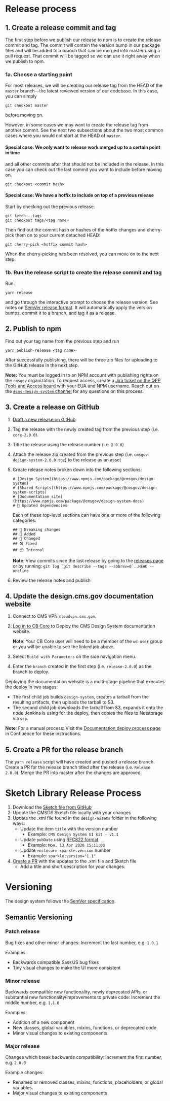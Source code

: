 # Release process

## 1. Create a release commit and tag

The first step before we publish our release to npm is to create the release commit and tag. The commit will contain the version bump in our package files and will be added to a branch that can be merged into master using a pull request. That commit will be tagged so we can use it right away when we publish to npm.

### 1a. Choose a starting point

For most releases, we will be creating our release tag from the HEAD of the `master` branch—the latest reviewed version of our codebase. In this case, you can simply

```
git checkout master
```

before moving on.

However, in some cases we may want to create the release tag from another commit. See the next two subsections about the two most common cases where you would not start at the HEAD of `master`.

#### **Special case:** We only want to release work merged up to a certain point in time

and all other commits after that should not be included in the release. In this case you can check out the last commit you want to include before moving on.

```
git checkout <commit hash>
```

#### **Special case:** We have a **hotfix** to include on top of a previous release

Start by checking out the previous release:

```
git fetch --tags
git checkout tags/<tag name>
```

Then find out the commit hash or hashes of the hotfix changes and cherry-pick them on to your current detached HEAD:

```
git cherry-pick <hotfix commit hash>
```

When the cherry-picking has been resolved, you can move on to the next step.

### 1b. Run the release script to create the release commit and tag

Run

```
yarn release
```

and go through the interactive prompt to choose the release version. See notes on [SemVer release format](#versioning). It will automatically apply the version bumps, commit it to a branch, and tag it as a release.

## 2. Publish to npm

Find out your tag name from the previous step and run

```
yarn publish-release <tag name>
```

After successfully publishing, there will be three zip files for uploading to the GitHub release in the next step.

**Note:** You must be logged in to an NPM account with publishing rights on the `cmsgov` organization. To request access, create a [Jira ticket on the QPP Tools and Access board](https://jira.cms.gov/browse/QTA-847) with your EUA and NPM username. Reach out on the [`#cms-design-system` channel](https://cmsgov.slack.com/archives/CHH0381RD) for any questions on this process.

## 3. Create a release on GitHub

1. [Draft a new release on GitHub](https://github.com/CMSgov/design-system/releases/new)
1. Tag the release with the newly created tag from the previous step (i.e. `core-2.0.0`).
1. Title the release using the release number (i.e. `2.0.0`)
1. Attach the release zip created from the previous step (i.e. `cmsgov-design-system-2.0.0.tgz`) to the release as an asset
1. Create release notes broken down into the following sections:

   ```
   # [Design System](https://www.npmjs.com/package/@cmsgov/design-system)
   # [Shared Scripts](https://www.npmjs.com/package/@cmsgov/design-system-scripts)
   # [Documentation site](https://www.npmjs.com/package/@cmsgov/design-system-docs)
   # 🤖 Updated dependencies
   ```

   Each of these top-level sections can have one or more of the following categories:

   ```
   ## 🚨 Breaking changes
   ## 🚀 Added
   ## 💅 Changed
   ## 🛠 Fixed
   ## 📦 Internal
   ```

   **Note**: View commits since the last release by going to the [releases page](https://github.com/CMSgov/design-system/releases) or by running: `` git log `git describe --tags --abbrev=0`..HEAD --oneline ``

1. Review the release notes and publish

## 4. Update the design.cms.gov documentation website

1. Connect to CMS VPN `cloudvpn.cms.gov`.

1. [Log in to CB Core](https://ci.backends.cms.gov/wds/job/design-system/job/deploy-design-system/) to Deploy the CMS Design System documentation website.

   **Note**: Your CB Core user will need to be a member of the `wd-user` group or you will be unable to see the linked job above.

1. Select `Build with Parameters` on the side navigation menu.

1. Enter the `branch` created in the first step (i.e. `release-2.0.0`) as the branch to deploy.

Deploying the documentation website is a multi-stage pipeline that executes the deploy in two stages:

- The first child job builds `design-system`, creates a tarball from the resulting artifacts, then uploads the tarball to S3.
- The second child job downloads the tarball from S3, expands it onto the node Jenkins is using for the deploy, then copies the files to Netstorage via `scp`.

**Note**: For a manual process: Visit the [Documentation deploy process page](https://confluence.cms.gov/display/HCDSG/Documentation+deploy+proces) in Confluence for these instructions.

## 5. Create a PR for the release branch

The `yarn release` script will have created and pushed a release branch. Create a PR for the release branch titled after the release (i.e. `Release 2.0.0`). Merge the PR into master after the changes are approved.

# Sketch Library Release Process

1. Download the [Sketch file from GitHub](https://github.com/CMSgov/design-system/blob/master/design-assets/CMS-Design-System-UI-kit.sketch)
1. Update the CMSDS Sketch file locally with your changes
1. Update the .xml file found in the `design-assets` folder in the following ways:
   - Update the item `title` with the version number
     - Example: `CMS Design System UI kit - v1.1`
   - Update `pubDate` using [RFC822 format](https://hackage.haskell.org/package/time-http-0.5/docs/Data-Time-Format-RFC822.html)
     - Example: `Mon, 13 Apr 2020 15:11:00`
   - Update `enclosure sparkle:version` number
     - Example: `sparkle:version="1.1"`
1. [Create a PR](https://github.com/CMSgov/design-system/blob/master/CONTRIBUTING.md#submitting-a-pull-request) with the updates to the .xml file and Sketch file
   - Add a title and short description for your changes.

# Versioning

The design system follows the [SemVer specification](http://semver.org/).

## Semantic Versioning

### Patch release

Bug fixes and other minor changes: Increment the last number, e.g. `1.0.1`

Examples:

- Backwards compatible Sass/JS bug fixes
- Tiny visual changes to make the UI more consistent

### Minor release

Backwards compatible new functionality, newly deprecated APIs, or substantial new functionality/improvements to private code: Increment the middle number, e.g. `1.1.0`

Examples:

- Addition of a new component
- New classes, global variables, mixins, functions, or deprecated code
- Minor visual changes to existing components

### Major release

Changes which break backwards compatibility: Increment the first number, e.g. `2.0.0`

Example changes:

- Renamed or removed classes, mixins, functions, placeholders, or global variables.
- Major visual changes to existing components
